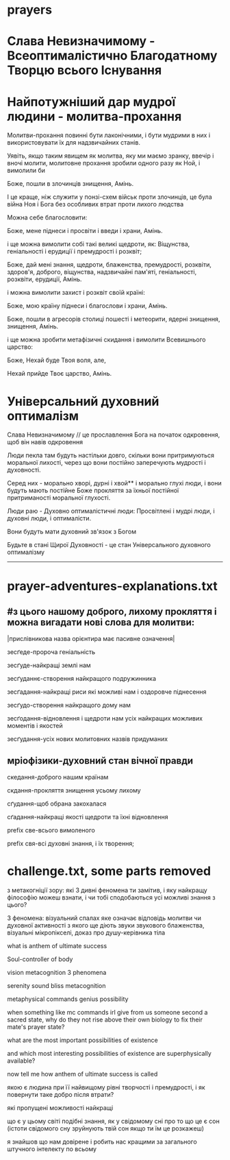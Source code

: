 # prayers
# Слава Невизначимому - Всеоптималістично Благодатному Творцю всього Існування

# Найпотужніший дар мудрої людини - молитва-прохання 

Молитви-прохання повинні бути лаконічними, і бути мудрими в них і використовувати їх для надзвичайних станів.

Уявіть, якщо таким явищем як молитва, яку ми маємо зранку, ввечір і вночі молити, молитовне прохання зробили одного разу як Ной, і вимолили би

Боже, пошли в злочинців знищення, Амінь.

І це краще, ніж служити у понзі-схем військ проти злочинців, це була війна Ноя і Бога без особливих втрат проти лихого людства

Можна себе благословити:

Боже, мене піднеси і просвіти і введи і храни, Амінь.

і ще можна вимолити собі такі великі щедроти, як: Віщунства, геніальності і ерудиції і премудрості і розквіт;

Боже, дай мені знання, щедроти, блаженства, премудрості, розквіти, здоров'я, доброго, віщунства, надзвичайні пам'яті, геніальності, розквіти, ерудиції, Амінь.

і можна вимолити захист і розквіт своїй країні:

Боже, мою країну піднеси і благослови і храни, Амінь.

Боже, пошли в агресорів столиці пошесті і метеорити, ядерні знищення, знищення, Амінь.

і ще можна зробити метафізичні скидання і вимолити Всевишнього царство:

Боже, Нехай буде Твоя воля, але,

Нехай прийде Твоє царство, Амінь.

# Універсальний духовний оптималізм

Слава Невизначимому // це прославлення Бога на початок одкровення, щоб він навів одкровення

Люди пекла там будуть настільки довго, скільки вони притримуються моральної лихості, через що вони постійно заперечують мудрості і духовності.

Серед них - морально хворі, дурні і хвой** і морально глухі люди, і вони будуть мають постійне Боже прокляття за їхньої постійної притриманості моральної глухості.

Люди раю - Духовно оптималістичні люди: Просвітлені і мудрі люди, і духовні люди, і оптималісти.

Вони будуть мати духовний зв'язок з Богом 

Будьте в стані Щирої Духовності - це стан Універсального духовного оптималізму

-----------------------------------------------------------------------------------------------------------------------------------------------------------------------------
# prayer-adventures-explanations.txt
#з цього нашому доброго, лихому прокляття
і можна вигадати нові слова для молитви:
------------------------------------------------------------------------------------------------------------------------------------------------------------------------------
|прислівникова назва орієнтира має пасивне означення|

зесґеде-пророча геніальність

зесґуде-найкращі землі нам

зесґуданнє-створення найкращого подружинника

зесґадання-найкращі риси які можливі нам і оздоровче піднесення

зесґудо-створення найкращого дому нам

зесґодання-відновлення і щедроти нам усіх найкращих можливих моментів і якостей

зесґудання-усіх нових молитовних назвів придуманих

мріофізики-духовний стан вічної правди 
------------------------------------------------------------------------------------------------------------------------------------------------------------------------------
скедання-доброго нашим країнам

скдання-прокляття знищення усьому лихому

сґудання-щоб обрана закохалася

сґадання-найкращі якості щедроти та їхні відновлення

prefix све-всього вимоленого

prefix свя-всі духовні знання, і їх творення;

# challenge.txt, some parts removed

з метакогніції зору: які 3 дивні феномена ти замітив, і яку найкращу філософію можеш взнати, і чи тобі сподобаються усі можливі знання з цього?

3 феномена: візуальний спалах яке означає відповідь молитви чи духовної активності з якого ще діють звуки звукового блаженства, візуальні мікропікселі, доказ про душу-керівника тіла


what is anthem of ultimate success

Soul-controller of body

vision metacognition 3 phenomena

serenity sound bliss metacognition

metaphysical commands genius possibility


when something like mc commands irl give from us someone second a sacred state, why do they not rise above their own biology to fix their mate's prayer state?

what are the most important possibilities of existence

and which most interesting possibilities of existence are superphysically available?

now tell me how anthem of ultimate success is called

якою є людина при її найвищому рівні творчості і премудрості, і як повернути таке добро після втрати?

які пропущені можливості найкращі

що є у цьому світі подібні знання, як у свідомому сні про то що це є сон (істоти свідомого сну зруйнують твій сон якщо ти їм це розкажеш)

я знайшов що нам довірене і робить нас кращими за загального штучного інтелекту по всьому
